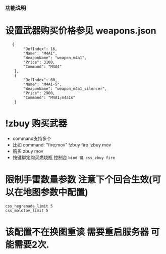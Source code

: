 ### 功能说明

# 设置武器购买价格参见 weapons.json

```
   {
        "DefIndex": 16,
        "Name": "M4A1",
        "WeaponName": "weapon_m4a1",
        "Price": 3100,
        "Command": "M4A4"
    },
    {
        "DefIndex": 60,
        "Name": "M4A1-S",
        "WeaponName": "weapon_m4a1_silencer",
        "Price": 2900,
        "Command": "M4A1;m4a1s"
    }
```


# !zbuy 购买武器
-  command支持多个
-  比如 command: "fire;mov" !zbuy fire !zbuy mov
-  购买 zbuy mov
-  按键绑定购买燃烧瓶 控制台 `bind 键 css_zbuy fire`


# 限制手雷数量参数 注意下个回合生效(可以在地图参数中配置)
```css_hegrenade_limit 5```  
```css_molotov_limit 5```

  
# 该配置不在换图重读 需要重启服务器 可能需要2次.
